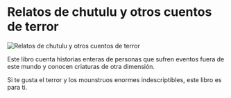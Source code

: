 # Relatos de chutulu y otros cuentos de terror

![Relatos de chutulu y otros cuentos de terror](https://media.discordapp.net/attachments/1025054668038090855/1025056603956842560/unknown.png?width=307&height=480)

Este libro cuenta historias enteras de personas que sufren eventos fuera de este mundo y conocen criaturas de otra dimensión.

Si te gusta el terror y los mounstruos enormes indescriptibles, este libro es para ti.